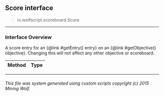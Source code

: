 ## Score __interface__

>io.wolfscript.scoreboard.Score

---

### Interface Overview

A score entry for an {@link #getEntry() entry} on an {@link #getObjective() objective}. Changing this will not affect any other objective or scoreboard.

Method | Type   
--- | :--- 



---



###### This file was system generated using custom scripts copyright (c) 2015 Mining Wolf.
	

